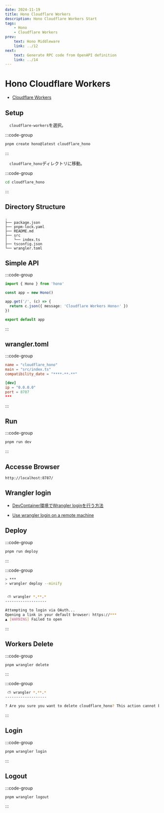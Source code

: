```yaml
---
date: 2024-11-19
title: Hono Cloudflare Workers
description: Hono Cloudflare Workers Start
tags: 
    - Hono
    - Cloudflare Workers
prev:
    text: Hono Middleware
    link: ../12
next:
    text: Generate RPC code from OpenAPI definition
    link: ../14
---
```


# Hono Cloudflare Workers

* [Cloudflare Workers](https://hono.dev/docs/getting-started/cloudflare-workers)

## Setup

&emsp;`cloudflare-workers`を選択。

:::code-group
```sh [pnpm]
pnpm create hono@latest cloudflare_hono
```
:::

&emsp;`cloudflare_hono`ディレクトリに移動。

:::code-group
```sh [pnpm]
cd cloudflare_hono
```
:::

## Directory Structure

```
.
├── package.json
├── pnpm-lock.yaml
├── README.md
├── src
│   └── index.ts
├── tsconfig.json
└── wrangler.toml
```

## Simple API

:::code-group
```ts [apps/cloudflare_hono/src/index.ts]
import { Hono } from 'hono'

const app = new Hono()

app.get('/', (c) => {
  return c.json({ message: 'Cloudflare Workers Hono🔥' })
})

export default app
```
:::

## wrangler.toml

:::code-group
```toml [wrangler.toml]
name = "cloudflare_hono"
main = "src/index.ts"
compatibility_date = "****-**-**"

[dev]
ip = "0.0.0.0"
port = 8787
***
```
:::

## Run

:::code-group
```sh [pnpm]
pnpm run dev
```
:::

## Accesse Browser
```
http://localhost:8787/
```

## Wrangler login

* [DevContainer環境でWrangler loginを行う方法](https://zenn.dev/frog/articles/f77b80a0d78497)

* [Use wrangler login on a remote machine](https://developers.cloudflare.com/workers/wrangler/commands/#use-wrangler-login-on-a-remote-machine)


## Deploy

:::code-group
```sh [pnpm]
pnpm run deploy
```
:::

:::code-group
```sh
> ***
> wrangler deploy --minify


 ⛅️ wrangler *.**.*
-------------------

Attempting to login via OAuth...
Opening a link in your default browser: https://***
▲ [WARNING] Failed to open
```
:::


## Workers Delete

:::code-group
```sh [pnpm]
pnpm wrangler delete
```
:::

:::code-group
```sh
 ⛅️ wrangler *.**.*
-------------------

? Are you sure you want to delete cloudflare_hono? This action cannot be undone. › (Y/n)
```
:::

## Login

:::code-group
```sh [pnpm]
pnpm wrangler login
```
:::

## Logout

:::code-group
```sh [pnpm]
pnpm wrangler logout
```
:::